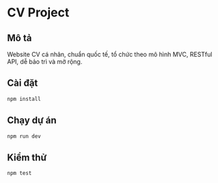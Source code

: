 # CV Project

## Mô tả
Website CV cá nhân, chuẩn quốc tế, tổ chức theo mô hình MVC, RESTful API, dễ bảo trì và mở rộng.

## Cài đặt
```bash
npm install
```

## Chạy dự án
```bash
npm run dev
```

## Kiểm thử
```bash
npm test
```
